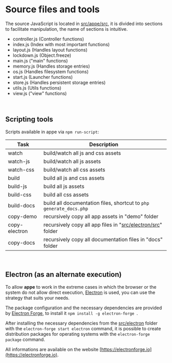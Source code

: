 
# Source files and tools

The source JavaScript is located in [src/appe/src](https://github.com/loltgt/appe/blob/master/src/appe/src), it is divided into sections to facilitate manipulation, the name of sections is intuitive.

* controller.js (Controller functions)
* index.js (Index with most important functions)
* layout.js (Handles layout functions)
* lockdown.js (Object.freeze)
* main.js ("main" functions)
* memory.js (Handles storage entries)
* os.js (Handles filesystem functions)
* start.js (Launcher functions)
* store.js (Handles persistent storage entries)
* utils.js (Utils functions)
* view.js ("view" functions)

 

## Scripting tools

Scripts available in appe via `npm run-script`:

|Task|Description| 
|-|-|
|watch|build/watch all js and css assets|
|watch-js|build/watch all js assets|
|watch-css|build/watch all css assets|
|build|build all js and css assets|
|build-js|build all js assets|
|build-css|build all css assets|
|build-docs|build all documentation files, shortcut to `php generate_docs.php`|
|copy-demo|recursively copy all app assets in "demo" folder|
|copy-electron|recursively copy all app files in "[src/electron/src](https://github.com/loltgt/appe/blob/master/src/electron/src)" folder|
|copy-docs|recursively copy all documentation files in "docs" folder|

 

## Electron (as an alternate execution)

To allow **appe** to work in the extreme cases in which the browser or the system do not allow direct execution, [Electron](https://github.com/electron/electron) is used, you can use the strategy that suits your needs.

The package configuration and the necessary dependencies are provided by [Electron Forge](https://github.com/electron-userland/electron-forge), to install it `npm install -g electron-forge
`.

After installing the necessary dependencies from the [src/electron](https://github.com/loltgt/appe/blob/master/src/electron) folder with the `electron-forge start electron` command, it is possible to create distribution packages for operating systems with the `electron-forge package` command.

All informations are available on the website [https://electronforge.io](https://electronforge.io).
